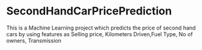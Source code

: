 # SecondHandCarPricePrediction
This is a Machine Learning project which predicts the price of second hand cars by using features as Selling price, Kilometers Driven,Fuel Type, No of owners, Transmission
